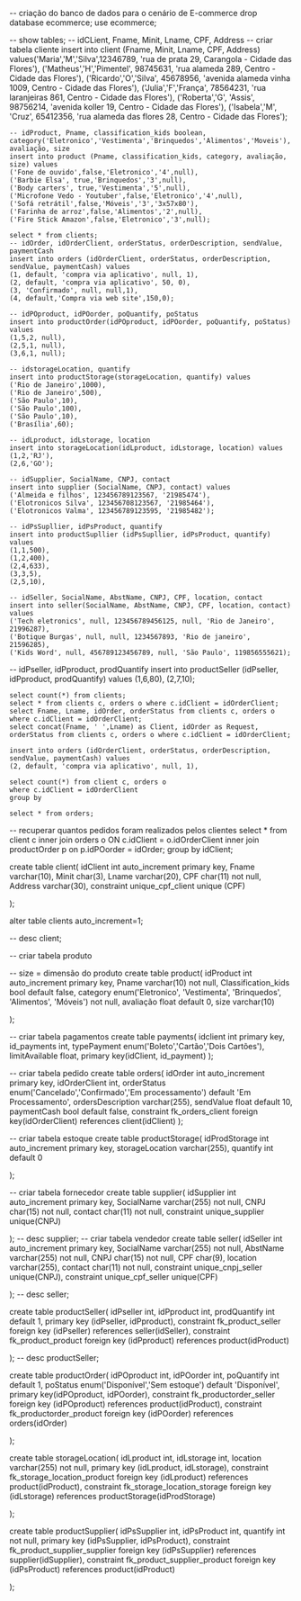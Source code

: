 -- criação do banco de dados para o cenário de E-commerce
drop database ecommerce;
use ecommerce;

-- show tables;
-- idCLient, Fname, Minit, Lname, CPF, Address
-- criar tabela cliente
	insert into client (Fname, Minit, Lname, CPF, Address)
	values('Maria','M','Silva',12346789, 'rua de prata 29, Carangola - Cidade das Flores'),
    ('Matheus','H','Pimentel', 98745631, 'rua alameda 289, Centro - Cidade das Flores'),
    ('Ricardo','O','Silva', 45678956, 'avenida alameda vinha 1009, Centro - Cidade das Flores'),
    ('Julia','F','França', 78564231, 'rua laranjeiras 861, Centro - Cidade das Flores'),
    ('Roberta','G', 'Assis', 98756214, 'avenida koller 19, Centro - Cidade das Flores'),
    ('Isabela','M', 'Cruz', 65412356, 'rua alameda das flores 28, Centro - Cidade das Flores');
    
    -- idProduct, Pname, classification_kids boolean, category('Eletronico','Vestimenta','Brinquedos','Alimentos','Moveis'), avaliação, size
    insert into product (Pname, classification_kids, category, avaliação, size) values
    ('Fone de ouvido',false,'Eletronico','4',null),
    ('Barbie Elsa', true,'Brinquedos','3',null),
    ('Body carters', true,'Vestimenta','5',null),
    ('Microfone Vedo - Youtuber',false,'Eletronico','4',null),
    ('Sofá retrátil',false,'Móveis','3','3x57x80'),
    ('Farinha de arroz',false,'Alimentos','2',null),
    ('Fire Stick Amazon',false,'Eletronico','3',null);
    
    select * from clients;
    -- idOrder, idOrderClient, orderStatus, orderDescription, sendValue, paymentCash
    insert into orders (idOrderClient, orderStatus, orderDescription, sendValue, paymentCash) values
    (1, default, 'compra via aplicativo', null, 1),
    (2, default, 'compra via aplicativo', 50, 0),
    (3, 'Confirmado', null, null,1),
    (4, default,'Compra via web site',150,0);
    
    -- idPOproduct, idPOorder, poQuantify, poStatus
    insert into productOrder(idPOproduct, idPOorder, poQuantify, poStatus) values
    (1,5,2, null),
    (2,5,1, null),
    (3,6,1, null);
    
	-- idstorageLocation, quantify
    insert into productStorage(storageLocation, quantify) values
    ('Rio de Janeiro',1000),
    ('Rio de Janeiro',500),
    ('São Paulo',10),
    ('São Paulo',100),
    ('São Paulo',10),
    ('Brasília',60);
    
    -- idLproduct, idLstorage, location
    insert into storageLocation(idLproduct, idLstorage, location) values
    (1,2,'RJ'),
    (2,6,'GO');
    
    -- idSupplier, SocialName, CNPJ, contact
    insert into supplier (SocialName, CNPJ, contact) values
    ('Almeida e filhos', 123456789123567, '21985474'),
    ('Elotronicos Silva', 123456708123567, '21985464'),
    ('Elotronicos Valma', 123456789123595, '21985482');
    
    -- idPsSupllier, idPsProduct, quantify
    insert into productSupllier (idPsSupllier, idPsProduct, quantify) values
    (1,1,500),
	(1,2,400),
	(2,4,633),
	(3,3,5),
	(2,5,10),
    
    -- idSeller, SocialName, AbstName, CNPJ, CPF, location, contact
	insert into seller(SocialName, AbstName, CNPJ, CPF, location, contact) values
	('Tech eletronics', null, 123456789456125, null, 'Rio de Janeiro', 21996287),
	('Botique Burgas', null, null, 1234567893, 'Rio de janeiro', 21596285),
	('Kids Word', null, 456789123456789, null, 'São Paulo', 119856555621);

-- idPseller, idPproduct, prodQuantify
	insert into productSeller (idPseller, idPproduct, prodQuantify) values
	(1,6,80),
    (2,7,10);
    
	select count(*) from clients;
	select * from clients c, orders o where c.idClient = idOrderClient;
	select Fname, Lname, idOrder, orderStatus from clients c, orders o where c.idClient = idOrderClient;
	select concat(Fname, ' ',Lname) as Client, idOrder as Request, orderStatus from clients c, orders o where c.idClient = idOrderClient;

	insert into orders (idOrderClient, orderStatus, orderDescription, sendValue, paymentCash) values
    (2, default, 'compra via aplicativo', null, 1),
    
	select count(*) from client c, orders o 
	where c.idClient = idOrderClient
    group by
    
	select * from orders;
-- recuperar quantos pedidos foram realizados pelos clientes
	select * from client c inner join orders o ON c.idClient = o.idOrderClient
	inner join productOrder p on p.idPOorder = idOrder;
	group by idClient;
    
 create table client(
	idClient int auto_increment primary key,
	Fname varchar(10),
	Minit char(3),
	Lname varchar(20),
	CPF char(11) not null,
	Address varchar(30),
	constraint unique_cpf_client unique (CPF)
    
);     

alter table clients auto_increment=1;

-- desc client; 


-- criar tabela produto

-- size = dimensão do produto
 create table product(
	idProduct int auto_increment primary key,
	Pname varchar(10) not null,
	Classification_kids bool default false,
	category enum('Eletronico', 'Vestimenta', 'Brinquedos', 'Alimentos', 'Móveis') not null,
	avaliação float default 0,
	size varchar(10)
    
);

-- criar tabela pagamentos
create table payments(
	idclient int primary key,
	id_payments int,
	typePayment enum('Boleto','Cartão','Dois Cartões'),
	limitAvailable float,
	primary key(idClient, id_payment)
);
 

-- criar tabela pedido
create table orders(
	idOrder int auto_increment primary key,
	idOrderClient int,
	orderStatus enum('Cancelado','Confirmado','Em processamento') default 'Em Processamento',
	ordersDescription varchar(255),
	sendValue float default 10,
	paymentCash bool default false, 
    constraint fk_orders_client foreign key(idOrderClient) references client(idClient)
);

-- criar tabela estoque
create table productStorage(
	idProdStorage int auto_increment primary key,
	storageLocation varchar(255),
	quantify int default 0
    
);	

-- criar tabela fornecedor
create table supplier(
	idSupplier int auto_increment primary key,
	SocialName varchar(255) not null,
	CNPJ char(15) not null,
    contact char(11) not null,
    constraint unique_supplier unique(CNPJ)
    
);
-- desc supplier;
-- criar tabela vendedor
create table seller(
	idSeller int auto_increment primary key,
	SocialName varchar(255) not null,
    AbstName varchar(255) not null,
	CNPJ char(15) not null,
    CPF char(9),
    location varchar(255),
    contact char(11) not null,
    constraint unique_cnpj_seller unique(CNPJ),
    constraint unique_cpf_seller unique(CPF)
    
);
-- desc seller;

create table productSeller(
	idPseller int,
	idPproduct int,
	prodQuantify int default 1,
	primary key (idPseller, idPproduct),
	constraint fk_product_seller foreign key (idPseller) references seller(idSeller),
	constraint fk_product_product foreign key (idPproduct) references product(idProduct)

);
-- desc productSeller;

create table productOrder(
	idPOproduct int,
	idPOorder int,
	poQuantify int default 1,
	poStatus enum('Disponível','Sem estoque') default 'Disponível',
	primary key(idPOproduct, idPOorder),
	constraint fk_productorder_seller foreign key (idPOproduct) references product(idProduct),
	constraint fk_productorder_product foreign key (idPOorder) references orders(idOrder)

);

create table storageLocation(
	idLproduct int,
	idLstorage int,
	location varchar(255) not null,
	primary key (idLproduct, idLstorage),
	constraint fk_storage_location_product foreign key (idLproduct) references product(idProduct),
	constraint fk_storage_location_storage foreign key (idLstorage) references productStorage(idProdStorage)

);

create table productSupplier(
	idPsSupplier int,
	idPsProduct int,
	quantify int not null,
	primary key (idPsSupplier, idPsProduct),
	constraint fk_product_supplier_supplier foreign key (idPsSupplier) references supplier(idSupplier),
	constraint fk_product_supplier_product foreign key (idPsProduct) references product(idProduct)

);



    
    



